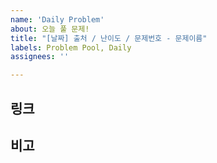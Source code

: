 ```yaml
---
name: 'Daily Problem'
about: 오늘 풀 문제!
title: "[날짜] 출처 / 난이도 / 문제번호 - 문제이름"
labels: Problem Pool, Daily
assignees: ''

---
```


<!-- 타이틀의 [날짜, 출처, 난이도, 문제번호 - 문제이름] 영역을 알맞게 수정해주세요 -->
<!-- e.g. [2020.10.05] 백준 / 실버 4 / 10816 - 숫자카드 2 -->
## 링크
<!-- 문제로 이동할 수 있는 링크를 작성해주세요 -->

## 비고
<!-- 추가적인 논의, 정보 제공이 필요하다면 작성해주세요  -->
